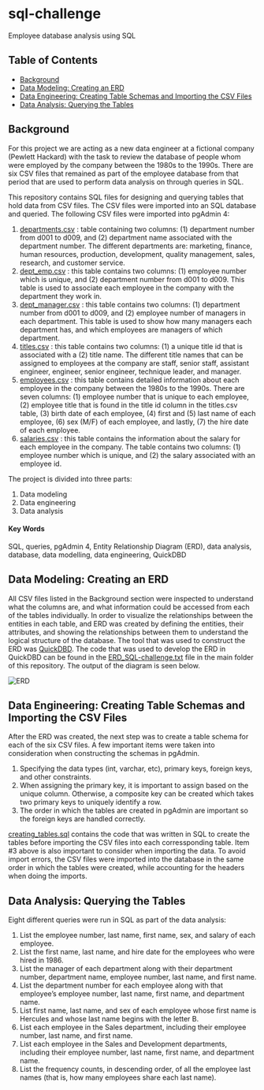 # sql-challenge
Employee database analysis using SQL

## Table of Contents
* [Background](https://github.com/dspataru/sql-challenge/blob/main/README.md#background)
* [Data Modeling: Creating an ERD](https://github.com/dspataru/sql-challenge/blob/main/README.md#data-modeling-creating-an-erd)
* [Data Engineering: Creating Table Schemas and Importing the CSV Files](https://github.com/dspataru/sql-challenge/blob/main/README.md#data-engineering-creating-table-schemas-and-importing-the-csv-files)
* [Data Analysis: Querying the Tables](https://github.com/dspataru/sql-challenge/blob/main/README.md#data-analysis-querying-the-tables)

## Background

For this project we are acting as a new data engineer at a fictional company (Pewlett Hackard) with the task to review the database of people whom were employed by the company between the 1980s to the 1990s. There are six CSV files that remained as part of the employee database from that period that are used to perform data analysis on through queries in SQL.

This repository contains SQL files for designing and querying tables that hold data from CSV files. The CSV files were imported into an SQL database and queried. The following CSV files were imported into pgAdmin 4:
1. [departments.csv](https://github.com/dspataru/sql-challenge/blob/main/data/departments.csv) : table containing two columns: (1) department number from d001 to d009, and (2) department name associated with the department number. The different departments are: marketing, finance, human resources, production, development, quality management, sales, research, and customer service.
2. [dept_emp.csv](https://github.com/dspataru/sql-challenge/blob/main/data/dept_emp.csv) : this table contains two columns: (1) employee number which is unique, and (2) department number from d001 to d009. This table is used to associate each employee in the company with the department they work in.
3. [dept_manager.csv](https://github.com/dspataru/sql-challenge/blob/main/data/dept_manager.csv) : this table contains two columns: (1) department number from d001 to d009, and (2) employee number of managers in each department. This table is used to show how many managers each department has, and which employees are managers of which department.
4. [titles.csv](https://github.com/dspataru/sql-challenge/blob/main/data/titles.csv) : this table contains two columns: (1) a unique title id that is associated with a (2) title name. The different title names that can be assigned to employees at the company are staff, senior staff, assistant engineer, engineer, senior engineer, technique leader, and manager.
5. [employees.csv](https://github.com/dspataru/sql-challenge/blob/main/data/employees.csv) : this table contains detailed information about each employee in the company between the 1980s to the 1990s. There are seven columns: (1) employee number that is unique to each employee, (2) employee title that is found in the title id column in the titles.csv table, (3) birth date of each employee, (4) first and (5) last name of each employee, (6) sex (M/F) of each employee, and lastly, (7) the hire date of each employee.
6. [salaries.csv](https://github.com/dspataru/sql-challenge/blob/main/data/salaries.csv) : this table contains the information about the salary for each employee in the company. The table contains two columns: (1) employee number which is unique, and (2) the salary associated with an employee id.

The project is divided into three parts:
1. Data modeling
2. Data engineering
3. Data analysis

#### Key Words
SQL, queries, pgAdmin 4, Entity Relationship Diagram (ERD), data analysis, database, data modelling, data engineering, QuickDBD

## Data Modeling: Creating an ERD

All CSV files listed in the Background section were inspected to understand what the columns are, and what information could be accessed from each of the tables individually. In order to visualize the relationships between the entities in each table, and ERD was created by defining the entities, their attributes, and showing the relationships between them to understand the logical structure of the database. The tool that was used to construct the ERD was [QuickDBD](https://app.quickdatabasediagrams.com/#/). The code that was used to develop the ERD in QuickDBD can be found in the [ERD_SQL-challenge.txt](https://github.com/dspataru/sql-challenge/blob/main/ERD_SQL-challenge.txt) file in the main folder of this repository. The output of the diagram is seen below.

![ERD](https://github.com/dspataru/sql-challenge/blob/main/images/employees_ERD.png)

## Data Engineering: Creating Table Schemas and Importing the CSV Files

After the ERD was created, the next step was to create a table schema for each of the six CSV files. A few important items were taken into consideration when constructing the schemas in pgAdmin.
1. Specifying the data types (int, varchar, etc), primary keys, foreign keys, and other constraints.
2. When assigning the primary key, it is important to assign based on the unique column. Otherwise, a composite key can be created which takes two primary keys to uniquely identify a row.
3. The order in which the tables are created in pgAdmin are important so the foreign keys are handled correctly.

[creating_tables.sql](https://github.com/dspataru/sql-challenge/blob/main/creating_tables.sql) contains the code that was written in SQL to create the tables before importing the CSV files into each corressponding table. Item #3 above is also important to consider when importing the data. To avoid import errors, the CSV files were imported into the database in the same order in which the tables were created, while accounting for the headers when doing the imports.

## Data Analysis: Querying the Tables

Eight different queries were run in SQL as part of the data analysis:
1. List the employee number, last name, first name, sex, and salary of each employee.
2. List the first name, last name, and hire date for the employees who were hired in 1986.
3. List the manager of each department along with their department number, department name, employee number, last name, and first name.
4. List the department number for each employee along with that employee’s employee number, last name, first name, and department name.
5. List first name, last name, and sex of each employee whose first name is Hercules and whose last name begins with the letter B.
6. List each employee in the Sales department, including their employee number, last name, and first name.
7. List each employee in the Sales and Development departments, including their employee number, last name, first name, and department name.
8. List the frequency counts, in descending order, of all the employee last names (that is, how many employees share each last name).
